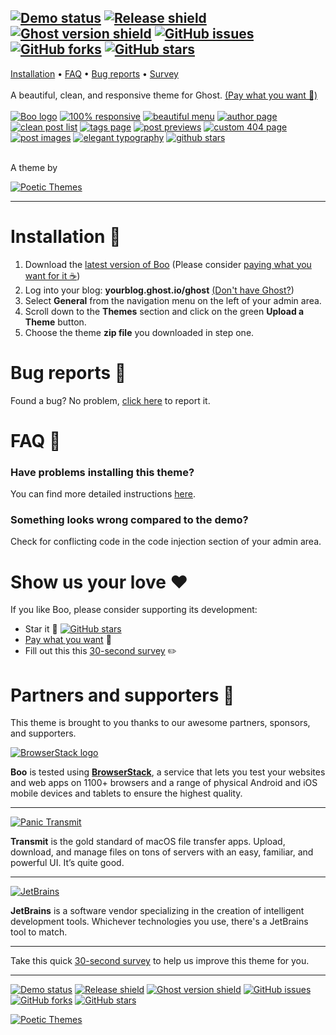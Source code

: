 [![Demo status](https://img.shields.io/badge/live%20demo-online-brightgreen.svg)](https://boo-demo.poeticthemes.com)
[![Release shield](https://img.shields.io/github/release/PoeticThemes/boo.svg)](https://github.com/PoeticThemes/boo/releases)
[![Ghost version shield](https://img.shields.io/badge/ghost%20version->=%202.2.0-00BCD4.svg)](https://github.com/PoeticThemes/boo/releases)
[![GitHub issues](https://img.shields.io/github/issues/PoeticThemes/boo.svg)](https://github.com/PoeticThemes/boo/issues)
[![GitHub forks](https://img.shields.io/github/forks/PoeticThemes/boo.svg)](https://github.com/PoeticThemes/boo/network)
[![GitHub stars](https://img.shields.io/github/stars/PoeticThemes/boo.svg?style=social&label=Star)](https://github.com/PoeticThemes/boo/stargazers)
---

[Installation](https://github.com/PoeticThemes/boo#installation-) • [FAQ](https://github.com/PoeticThemes/boo#faq-) • [Bug reports](https://github.com/PoeticThemes/boo#bug-reports-) • [Survey](https://form.jotform.co/70745196071862)
<br><br>
A beautiful, clean, and responsive theme for Ghost. [(Pay what you want 💸)](https://sellfy.com/p/Acjr)
<br><br>
[![Boo logo](https://d12swbtw719y4s.cloudfront.net/images/3U9tKy1f/mWST66S8IsFENkC13lXk/d05AUxswkS.jpeg?w=888)](https://sellfy.com/p/Acjr)
[![100% responsive](https://d12swbtw719y4s.cloudfront.net/images/3U9tKy1f/zIfo5LI1GvWzkJA8Nl3T/x3rFYKJ2qH.jpeg?w=888)](https://sellfy.com/p/Acjr)
[![beautiful menu](https://d12swbtw719y4s.cloudfront.net/images/3U9tKy1f/rm7E7b50HO3Adfm6Mxno/Td1v4lrdkb.jpeg?w=888)](https://sellfy.com/p/Acjr)
[![author page](https://d12swbtw719y4s.cloudfront.net/images/3U9tKy1f/Qb2TzpZlU3s1hkUXHpjt/qwuoWriONU.jpeg?w=888)](https://sellfy.com/p/Acjr)
[![clean post list](https://d12swbtw719y4s.cloudfront.net/images/3U9tKy1f/n2dNY7t48QPDH6PxjxV0/U6KTfQ9bfN.jpeg?w=888)](https://sellfy.com/p/Acjr)
[![tags page](https://d12swbtw719y4s.cloudfront.net/images/3U9tKy1f/6frNQtivghAlyL9UtCL9/RMQOV1cRTv.jpeg?w=888)](https://sellfy.com/p/Acjr)
[![post previews](https://d12swbtw719y4s.cloudfront.net/images/3U9tKy1f/gqMWpAhjQJrALMNFy9qI/qARZZ9Wbx2.jpeg?w=888)](https://sellfy.com/p/Acjr)
[![custom 404 page](https://d12swbtw719y4s.cloudfront.net/images/3U9tKy1f/sXakMtZ170A1WEnEqGkV/OSTKPzxrZY.jpeg?w=888)](https://sellfy.com/p/Acjr)
[![post images](https://d12swbtw719y4s.cloudfront.net/images/3U9tKy1f/rIxtH1SMUBYX8PPTUPNv/PLgCKAMebj.jpeg?w=888)](https://sellfy.com/p/Acjr)
[![elegant typography](https://d12swbtw719y4s.cloudfront.net/images/3U9tKy1f/mvD1lqiBZh99tsFNNTdb/B5cc4sU2VQ.jpeg?w=888)](https://sellfy.com/p/Acjr)
[![github stars](https://d12swbtw719y4s.cloudfront.net/images/3U9tKy1f/FKRl4yxGOegXQug9NwfS/JNQpSWYXFA.jpeg?w=888)](https://sellfy.com/p/Acjr)
<br><br>

A theme by

[![Poetic Themes](https://i.imgur.com/L5GhmD2.jpg)](https://sellfy.com/p/Acjr)

---

# Installation 🚀
1. Download the [latest version of Boo](https://github.com/PoeticThemes/boo/releases) (Please consider [paying what you want for it ☕️](https://sellfy.com/p/Acjr))
2. Log into your blog: **yourblog.ghost.io/ghost** [(Don't have Ghost?](https://ghost.org))
3. Select **General** from the navigation menu on the left of your admin area.
4. Scroll down to the **Themes** section and click on the green **Upload a Theme** button.
5. Choose the theme **zip file** you downloaded in step one.


# Bug reports 🐞
Found a bug? No problem, [click here](https://github.com/PoeticThemes/boo/issues/new) to report it.


# FAQ 💬
### Have problems installing this theme?
You can find more detailed instructions [here](https://help.ghost.org/hc/en-us/articles/223241628-Uploading-Themes).


### Something looks wrong compared to the demo?
Check for conflicting code in the code injection section of your admin area.


# Show us your love ❤️
If you like Boo, please consider supporting its development:

- Star it 🌟 [![GitHub stars](https://img.shields.io/github/stars/PoeticThemes/boo.svg?style=social&label=Star)](https://github.com/PoeticThemes/boo/stargazers)
- [Pay what you want](https://sellfy.com/p/Acjr) 💸
- Fill out this this <a href="https://form.jotform.co/70745196071862">30-second survey</a> ✏️


# Partners and supporters 👊

This theme is brought to you thanks to our awesome partners, sponsors, and supporters.


[![BrowserStack logo](http://i.imgur.com/bZu7EA8.png)](https://www.browserstack.com/)

**Boo** is tested using [**BrowserStack**](https://www.browserstack.com/), a service that lets you test your websites and web apps on 1100+ browsers and a range of physical Android and iOS mobile devices and tablets to ensure the highest quality.

---

[![Panic Transmit](https://i.imgur.com/cy0bQUH.jpg)](https://panic.com/transmit/)

**Transmit** is the gold standard of macOS file transfer apps. Upload, download, and manage files on tons of servers with an easy, familiar, and powerful UI. It’s quite good.

---

[![JetBrains](https://i.imgur.com/NLUGFsd.png)](https://www.jetbrains.com/)

**JetBrains** is a software vendor specializing in the creation of intelligent development tools. Whichever technologies you use, there's a JetBrains tool to match.

---

Take this quick <a href="https://form.jotform.co/70745196071862">30-second survey</a> to help us improve this theme for you.

---

[![Demo status](https://img.shields.io/badge/live%20demo-online-brightgreen.svg)](https://boo-demo.poeticthemes.com)
[![Release shield](https://img.shields.io/github/release/PoeticThemes/boo.svg)](https://github.com/PoeticThemes/boo/releases)
[![Ghost version shield](https://img.shields.io/badge/ghost%20version->=%202.2.0-00BCD4.svg)](https://github.com/PoeticThemes/boo/releases)
[![GitHub issues](https://img.shields.io/github/issues/PoeticThemes/boo.svg)](https://github.com/PoeticThemes/boo/issues)
[![GitHub forks](https://img.shields.io/github/forks/PoeticThemes/boo.svg)](https://github.com/PoeticThemes/boo/network)
[![GitHub stars](https://img.shields.io/github/stars/PoeticThemes/boo.svg?style=social&label=Star)](https://github.com/PoeticThemes/boo/stargazers)

[![Poetic Themes](https://i.imgur.com/VImilVs.jpg)](https://sellfy.com/p/Acjr)
